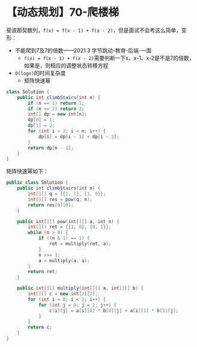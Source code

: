 # 【动态规划】70-爬楼梯

斐波那契数列，`f(x) = f(x - 1) + f(x - 2)`，但是面试不会考这么简单，变形：

- 不能爬到7及7的倍数——2021.3 字节跳动-教育-后端-一面
  - `f(x) = f(x - 1) + f(x - 2)`需要判断一下x、x-1、x-2是不是7的倍数，如果是，则相应的调整状态转移方程
- `O(logn)`的时间复杂度
  - 矩阵快速幂

```java
class Solution {
    public int climbStairs(int n) {
        if (n == 1) return 1;
        if (n == 2) return 2;
        int[] dp = new int[n];
        dp[0] = 1;
        dp[1] = 2;
        for (int i = 2; i < n; i++) {
            dp[i] = dp[i - 1] + dp[i - 2];
        }
        return dp[n - 1];
    }
}
```

矩阵快速幂如下：

```java
public class Solution {
    public int climbStairs(int n) {
        int[][] q = {{1, 1}, {1, 0}};
        int[][] res = pow(q, n);
        return res[0][0];
    }

    public int[][] pow(int[][] a, int n) {
        int[][] ret = {{1, 0}, {0, 1}};
        while (n > 0) {
            if ((n & 1) == 1) {
                ret = multiply(ret, a);
            }
            n >>= 1;
            a = multiply(a, a);
        }
        return ret;
    }

    public int[][] multiply(int[][] a, int[][] b) {
        int[][] c = new int[2][2];
        for (int i = 0; i < 2; i++) {
            for (int j = 0; j < 2; j++) {
                c[i][j] = a[i][0] * b[0][j] + a[i][1] * b[1][j];
            }
        }
        return c;
    }
}
```

